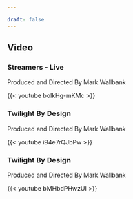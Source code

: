 ```yaml
---

draft: false
---
```


## Video

### Streamers - Live  
Produced and Directed By Mark Wallbank  

{{< youtube boIkHg-mKMc >}}  

### Twilight By Design 
Produced and Directed By Mark Wallbank  

{{< youtube i94e7rQJbPw >}}  

### Twilight By Design 
Produced and Directed By Mark Wallbank  

{{< youtube bMHbdPHwzUI >}}

